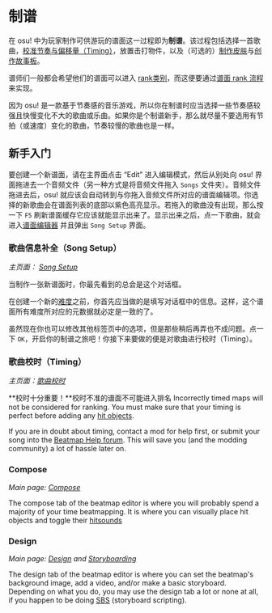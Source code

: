 
# 制谱

在 osu! 中为玩家制作可供游玩的谱面这一过程即为**制谱**。该过程包括选择一首歌曲，[校准节奏与偏移量（Timing）](/wiki/Beatmap_Editor/Timing)，放置击打物件，以及（可选的）[制作皮肤](/wiki/Skinning)与[创作故事板](/wiki/Storyboarding)。

谱师们一般都会希望他们的谱面可以进入 [rank类别](/wiki/Beatmap)，而这便要通过[谱面 rank 流程](/wiki/Beatmap_ranking_procedure)来实现。

因为 osu! 是一款基于节奏感的音乐游戏，所以你在制谱时应当选择一些节奏感较强且快慢变化不大的歌曲或乐曲。如果你是个制谱新手，那么就尽量不要选用有节拍（或速度）变化的歌曲，节奏较慢的歌曲也是一样。

## 新手入门

要创建一个新谱面，请在主界面点击 “Edit” 进入编辑模式，然后从别处向 osu! 界面拖进去一个音频文件（另一种方式是将音频文件拖入 `Songs` 文件夹）。音频文件拖进去后，osu! 就应该会自动转到与你拖入音频文件所对应的谱面编辑项。你选择的新歌曲会在谱面列表的底部以紫色高亮显示。若拖入的歌曲没有出现，那么按一下 `F5` 刷新谱面缓存它应该就能显示出来了。显示出来之后，点一下歌曲，就会进入[谱面编辑器](/wiki/Beatmap_Editor) 并且弹出 `Song Setup` 界面。

### 歌曲信息补全（Song Setup）

*主页面： [Song Setup](/wiki/Song_Setup)*

当制作一张新谱面时，你最先看到的总会是这个对话框。

在创建一个新的[难度](/wiki/Difficulties)之前，你首先应当做的是填写对话框中的信息。这样，这个谱面所有难度所对应的元数据就必定是一致的了。

虽然现在你也可以修改其他标签页中的选项，但是那些稍后再弄也不成问题。点一下 `OK`，开启你的制谱之旅吧！你接下来要做的便是对歌曲进行校时（Timing）。

### 歌曲校时（Timing）

*主页面：[歌曲校时](/wiki/Beatmap_Editor/Timing)*

**校时十分重要！**校时不准的谱面不可能进入排名
Incorrectly timed maps will not be considered for ranking.
You must make sure that your timing is perfect before adding any [hit objects](/wiki/Hit_Objects).

If you are in doubt about timing, contact a mod for help first, or submit your song into the [Beatmap Help forum](https://osu.ppy.sh/community/forums/10).
This will save you (and the modding community) a lot of hassle later on.

### Compose

*Main page: [Compose](/wiki/Compose)*

The compose tab of the beatmap editor is where you will probably spend a majority of your time beatmapping.
It is where you can visually place hit objects and toggle their [hitsounds](/wiki/hit_sounds)

### Design

*Main page: [Design](/wiki/Design) and [Storyboarding](/wiki/Storyboarding)*

The design tab of the beatmap editor is where you can set the beatmap's background image, add a video, and/or make a basic storyboard.
Depending on what you do, you may use the design tab a lot or none at all, if you happen to be doing [SBS](/wiki/Storyboard_Scripting) (storyboard scripting).
